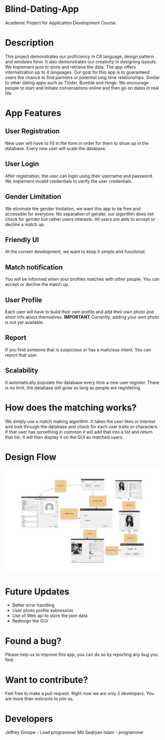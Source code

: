 # Blind-Dating-App
 Academic Project for Application Development Course

# Description
This project demonstrates our proficiency in C# language, design pattern and  windows form. It also demonstrates our creativity in designing layouts. We implement json to store and retrieve the data. The app offers internalization up to 4 languages.
Our goal for this app is to guaranteed users the chance to find partners or potential long time relationships. Similar to other dating apps such as Tinder, Bumble and Hinge. We encourage people to start and initiate conversations online and then go on dates in real life.

# App Features
## User Registration
New user will have to fill in the form in order for them to show up in the database. Every new user will scale the database.
## User Login
After registration, the user can login using their username and password. We implement invalid credentials to verify the user credentials.
## Gender Limitation
We eliminate the gender limitation, we want this app to be free and accessible for everyone. No separation of gender, our algorithm does not check for gender but rather users interests. All users are able to accept or decline a match up.
## Friendly UI 
At the current development, we want to keep it simple and functional.
## Match notification
You will be informed when your profiles matches with other people. You can accept or decline the match up.
## User Profile
Each user will have to build their own profile and add their own photo and short info about themselves.
**IMPORTANT** Currently, adding your own photo is not yet available.
## Report
If you find someone that is suspicious or has a malicious intent. You can report that user. 
## Scalability
It automatically populate the database every time a new user register. There is no limit, the database will grow as long as people are registering.

# How does the matching works?
We simply use a match making algorithm. It takes the user likes or interest and look through the database and check for each user traits or characters. If that user has something in common it will add that into a list and return that list. It will then display it on the GUI as matched users.

# Design Flow
<img src="Images\Design-Flow.png" alt="Design flow image">

# Future Updates
- Better error handling
- User photo profile submission
- Use of Web api to store the json data
- Redesign the GUI

# Found a bug?
Please help us to improve this app, you can do so by reporting any bug you find.

# Want to contribute?
Feel free to make a pull request. Right now we are only 2 developers. You are more than welcome to join us.

# Developers
Jeffrey Grospe - Lead programmer
Md Saqliyan Islam - programmer